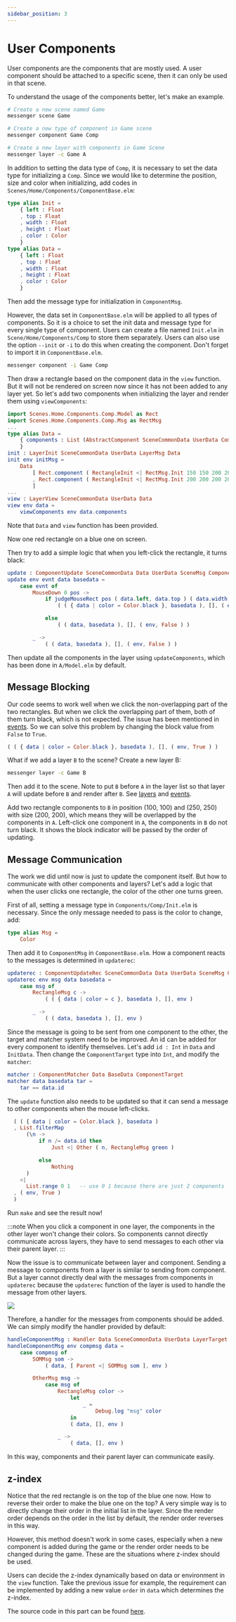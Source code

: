 ```yaml
---
sidebar_position: 3
---
```


# User Components

User components are the components that are mostly used. A user component should be attached to a specific scene, then it can only be used in that scene.

To understand the usage of the components better, let's make an example.

```bash
# Create a new scene named Game
messenger scene Game

# Create a new type of component in Game scene
messenger component Game Comp

# Create a new layer with components in Game Scene
messenger layer -c Game A
```

In addition to setting the data type of `Comp`, it is necessary to set the data type for initializing a `Comp`. Since we would like to determine the position, size and color when initializing, add codes in `Scenes/Home/Components/ComponentBase.elm`:

```elm
type alias Init =
    { left : Float
    , top : Float
    , width : Float
    , height : Float
    , color : Color
    }
type alias Data =
    { left : Float
    , top : Float
    , width : Float
    , height : Float
    , color : Color
    }
```

Then add the message type for initialization in `ComponentMsg`.

However, the data set in `ComponentBase.elm` will be applied to all types of components. So it is a choice to set the init data and message type for every single type of component. Users can create a file named `Init.elm` in `Scene/Home/Components/Comp` to store them separately. Users can also use the option `--init` or `-i` to do this when creating the component. Don't forget to import it in `ComponentBase.elm`.

```bash
messenger component -i Game Comp
```

Then draw a rectangle based on the component data in the `view` function. But it will not be rendered on screen now since it has not been added to any layer yet. So let's add two components when initializing the layer and render them using `viewComponents`:

```elm
import Scenes.Home.Components.Comp.Model as Rect
import Scenes.Home.Components.Comp.Msg as RectMsg
...
type alias Data =
    { components : List (AbstractComponent SceneCommonData UserData ComponentTarget ComponentMsg BaseData SceneMsg)
    }
init : LayerInit SceneCommonData UserData LayerMsg Data
init env initMsg =
    Data
        [ Rect.component ( RectangleInit <| RectMsg.Init 150 150 200 200 Color.blue ) env
        , Rect.component ( RectangleInit <| RectMsg.Init 200 200 200 200 Color.red ) env
        ]
...
view : LayerView SceneCommonData UserData Data
view env data =
    viewComponents env data.components
```

Note that `Data` and `view` function has been provided.

Now one red rectangle on a blue one on screen.

Then try to add a simple logic that when you left-click the rectangle, it turns black:

```elm
update : ComponentUpdate SceneCommonData Data UserData SceneMsg ComponentTarget ComponentMsg BaseData
update env evnt data basedata =
    case evnt of
        MouseDown 0 pos ->
            if judgeMouseRect pos ( data.left, data.top ) ( data.width, data.height ) then
                ( ( { data | color = Color.black }, basedata ), [], ( env, False ) )

            else
                ( ( data, basedata ), [], ( env, False ) )

        _ ->
            ( ( data, basedata ), [], ( env, False ) )
```

Then update all the components in the layer using `updateComponents`, which has been done in `A/Model.elm` by default.

## Message Blocking

Our code seems to work well when we click the non-overlapping part of the two rectangles. But when we click the overlapping part of them, both of them turn black, which is not expected. The issue has been mentioned in [events](../event). So we can solve this problem by changing the block value from `False` to `True`.

```elm
( ( { data | color = Color.black }, basedata ), [], ( env, True ) )
```

What if we add a layer `B` to the scene? Create a new layer B:

```bash
messenger layer -c Game B
```

Then add it to the scene. Note to put `B` before `A` in the layer list so that layer `A` will update before `B` and render after `B`. See [layers](../helloworld/order) and [events](../event).

Add two rectangle components to `B` in position (100, 100) and (250, 250) with size (200, 200), which means they will be overlapped by the components in `A`. Left-click one component in `A`, the components in `B` do not turn black. It shows the block indicator will be passed by the order of updating.

## Message Communication

The work we did until now is just to update the component itself. But how to communicate with other components and layers? Let's add a logic that when the user clicks one rectangle, the color of the other one turns green.

First of all, setting a message type in `Components/Comp/Init.elm` is necessary. Since the only message needed to pass is the color to change, add:

```elm
type alias Msg =
    Color
```

Then add it to `ComponentMsg` in `ComponentBase.elm`. How a component reacts to the messages is determined in `updaterec`:

```elm
updaterec : ComponentUpdateRec SceneCommonData Data UserData SceneMsg ComponentTarget ComponentMsg BaseData
updaterec env msg data basedata =
    case msg of
        RectangleMsg c ->
            ( ( { data | color = c }, basedata ), [], env )

        _ ->
            ( ( data, basedata ), [], env )
```

Since the message is going to be sent from one component to the other, the target and matcher system need to be improved. An id can be added for every component to identify themselves. Let's add `id : Int` in `Data` and `InitData`. Then change the `ComponentTarget` type into `Int`, and modify the `matcher`:

```elm
matcher : ComponentMatcher Data BaseData ComponentTarget
matcher data basedata tar =
    tar == data.id
```

The `update` function also needs to be updated so that it can send a message to other components when the mouse left-clicks.

```elm
  ( ( { data | color = Color.black }, basedata )
  , List.filterMap
      (\n ->
          if n /= data.id then
              Just <| Other ( n, RectangleMsg green )

          else
              Nothing
      )
    <|
      List.range 0 1   -- use 0 1 because there are just 2 components
  , ( env, True )
  )
```

Run `make` and see the result now!

:::note
When you click a component in one layer, the components in the other layer won't change their colors. So components cannot directly communicate across layers, they have to send messages to each other via their parent layer.
:::

Now the issue is to communicate between layer and component. Sending a message to components from a layer is similar to sending from component. But a layer cannot directly deal with the messages from components in `updaterec` because the `updaterec` function of the layer is used to handle the message from other layers.

![](/img/comp1.jpg)

Therefore, a handler for the messages from components should be added. We can simply modify the handler provided by default:

```elm
handleComponentMsg : Handler Data SceneCommonData UserData LayerTarget LayerMsg SceneMsg ComponentMsg
handleComponentMsg env compmsg data =
    case compmsg of
        SOMMsg som ->
            ( data, [ Parent <| SOMMsg som ], env )

        OtherMsg msg ->
            case msg of
                RectangleMsg color ->
                    let
                        _ =
                            Debug.log "msg" color
                    in
                    ( data, [], env )

                _ ->
                    ( data, [], env )
```
In this way, components and their parent layer can communicate easily.

## z-index 

Notice that the red rectangle is on the top of the blue one now. How to reverse their order to make the blue one on the top? A very simple way is to directly change their order in the initial list in the layer. Since the render order depends on the order in the list by default, the render order reverses in this way.

However, this method doesn't work in some cases, especially when a new component is added during the game or the render order needs to be changed during the game. These are the situations where z-index should be used.

Users can decide the z-index dynamically based on data or environment in the `view` function. Take the previous issue for example, the requirement can be implemented by adding a new value `order` in `data` which determines the z-index.

The source code in this part can be found [here](https://github.com/linsyking/messenger-examples/tree/main/layers).
